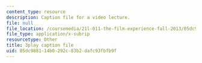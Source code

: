 ```yaml
---
content_type: resource
description: Caption file for a video lecture.
file: null
file_location: /coursemedia/21l-011-the-film-experience-fall-2013/05dc988114b0292c83b2dafc93fbfb9f_j-F3Sy1nxPA.srt
file_type: application/x-subrip
resourcetype: Other
title: 3play caption file
uid: 05dc9881-14b0-292c-83b2-dafc93fbfb9f
---
```

